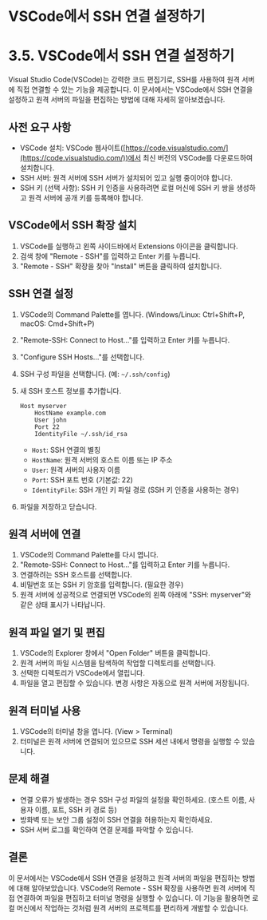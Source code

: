 # VSCode에서 SSH 연결 설정하기

# 3.5. VSCode에서 SSH 연결 설정하기

Visual Studio Code(VSCode)는 강력한 코드 편집기로, SSH를 사용하여 원격 서버에 직접 연결할 수 있는 기능을 제공합니다. 이 문서에서는 VSCode에서 SSH 연결을 설정하고 원격 서버의 파일을 편집하는 방법에 대해 자세히 알아보겠습니다.

## 사전 요구 사항

- VSCode 설치: VSCode 웹사이트([https://code.visualstudio.com/](https://code.visualstudio.com/))에서 최신 버전의 VSCode를 다운로드하여 설치합니다.
- SSH 서버: 원격 서버에 SSH 서버가 설치되어 있고 실행 중이어야 합니다.
- SSH 키 (선택 사항): SSH 키 인증을 사용하려면 로컬 머신에 SSH 키 쌍을 생성하고 원격 서버에 공개 키를 등록해야 합니다.

## VSCode에서 SSH 확장 설치

1. VSCode를 실행하고 왼쪽 사이드바에서 Extensions 아이콘을 클릭합니다.
2. 검색 창에 "Remote - SSH"를 입력하고 Enter 키를 누릅니다.
3. "Remote - SSH" 확장을 찾아 "Install" 버튼을 클릭하여 설치합니다.

## SSH 연결 설정

1. VSCode의 Command Palette를 엽니다. (Windows/Linux: Ctrl+Shift+P, macOS: Cmd+Shift+P)
2. "Remote-SSH: Connect to Host..."를 입력하고 Enter 키를 누릅니다.
3. "Configure SSH Hosts..."를 선택합니다.
4. SSH 구성 파일을 선택합니다. (예: `~/.ssh/config`)
5. 새 SSH 호스트 정보를 추가합니다.
    
    ```
    Host myserver
        HostName example.com
        User john
        Port 22
        IdentityFile ~/.ssh/id_rsa
    
    ```
    
    - `Host`: SSH 연결의 별칭
    - `HostName`: 원격 서버의 호스트 이름 또는 IP 주소
    - `User`: 원격 서버의 사용자 이름
    - `Port`: SSH 포트 번호 (기본값: 22)
    - `IdentityFile`: SSH 개인 키 파일 경로 (SSH 키 인증을 사용하는 경우)
6. 파일을 저장하고 닫습니다.

## 원격 서버에 연결

1. VSCode의 Command Palette를 다시 엽니다.
2. "Remote-SSH: Connect to Host..."를 입력하고 Enter 키를 누릅니다.
3. 연결하려는 SSH 호스트를 선택합니다.
4. 비밀번호 또는 SSH 키 암호를 입력합니다. (필요한 경우)
5. 원격 서버에 성공적으로 연결되면 VSCode의 왼쪽 아래에 "SSH: myserver"와 같은 상태 표시가 나타납니다.

## 원격 파일 열기 및 편집

1. VSCode의 Explorer 창에서 "Open Folder" 버튼을 클릭합니다.
2. 원격 서버의 파일 시스템을 탐색하여 작업할 디렉토리를 선택합니다.
3. 선택한 디렉토리가 VSCode에서 열립니다.
4. 파일을 열고 편집할 수 있습니다. 변경 사항은 자동으로 원격 서버에 저장됩니다.

## 원격 터미널 사용

1. VSCode의 터미널 창을 엽니다. (View > Terminal)
2. 터미널은 원격 서버에 연결되어 있으므로 SSH 세션 내에서 명령을 실행할 수 있습니다.

## 문제 해결

- 연결 오류가 발생하는 경우 SSH 구성 파일의 설정을 확인하세요. (호스트 이름, 사용자 이름, 포트, SSH 키 경로 등)
- 방화벽 또는 보안 그룹 설정이 SSH 연결을 허용하는지 확인하세요.
- SSH 서버 로그를 확인하여 연결 문제를 파악할 수 있습니다.

## 결론

이 문서에서는 VSCode에서 SSH 연결을 설정하고 원격 서버의 파일을 편집하는 방법에 대해 알아보았습니다. VSCode의 Remote - SSH 확장을 사용하면 원격 서버에 직접 연결하여 파일을 편집하고 터미널 명령을 실행할 수 있습니다. 이 기능을 활용하면 로컬 머신에서 작업하는 것처럼 원격 서버의 프로젝트를 편리하게 개발할 수 있습니다.
